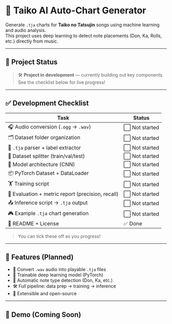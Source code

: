 # 🥁 Taiko AI Auto-Chart Generator

Generate `.tja` charts for **Taiko no Tatsujin** songs using machine learning and audio analysis.  
This project uses deep learning to detect note placements (Don, Ka, Rolls, etc.) directly from music.

---

## 🚧 Project Status

> 🛠 **Project in development** — currently building out key components.  
See the checklist below for live progress!

---

## ✅ Development Checklist

| Task                                           | Status       |
|------------------------------------------------|--------------|
| 🎧 Audio conversion (`.ogg` → `.wav`)           | ⬜ Not started |
| 🗂 Dataset folder organization                  | ⬜ Not started |
| 📝 `.tja` parser + label extractor             | ⬜ Not started |
| 🔄 Dataset splitter (train/val/test)           | ⬜ Not started |
| 🧠 Model architecture (CNN)                    | ⬜ Not started |
| 📦 PyTorch Dataset + DataLoader                | ⬜ Not started |
| 🏋️ Training script                             | ⬜ Not started |
| 🧪 Evaluation + metric report (precision, recall) | ⬜ Not started |
| 📤 Inference script → `.tja` output             | ⬜ Not started |
| 🎮 Example `.tja` chart generation              | ⬜ Not started |
| 📄 README + License                             | ✅ Done        |

> You can tick these off as you progress!

---

## 🎯 Features (Planned)

- 🎵 Convert `.wav` audio into playable `.tja` files
- 🧠 Trainable deep learning model (PyTorch)
- 📐 Automatic note type detection (Don, Ka, etc.)
- 🛠 Full pipeline: data prep → training → inference
- 🧰 Extensible and open-source

---

## 📸 Demo (Coming Soon)

